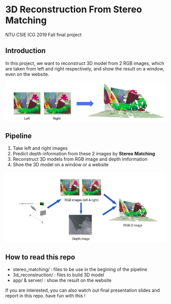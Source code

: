 # 3D Reconstruction From Stereo Matching
NTU CSIE ICG 2019 Fall final project

## Introduction
 In this project, we want to reconstruct 3D model from 2 RGB images, which are taken from left and right respectively, and show the result on a window, even on the website.

![goal](images/goal.png)

## Pipeline
1. Take left and right images
2. Predict depth information from these 2 images by **Stereo Matching**
3. Reconstruct 3D models from RGB image and depth imformation
4. Shoe the 3D model on a window or a website

![pipeline](images/pipeline.png)

## How to read this repo
* stereo_matching/ : files to be use in the begining of the pipeline
* 3d_reconstruction/ : files to build 3D model 
* app/ & server/ : show the result on the website

If you are interested, you can also watch out final presentation slides and report in this repo.
have fun with this !

